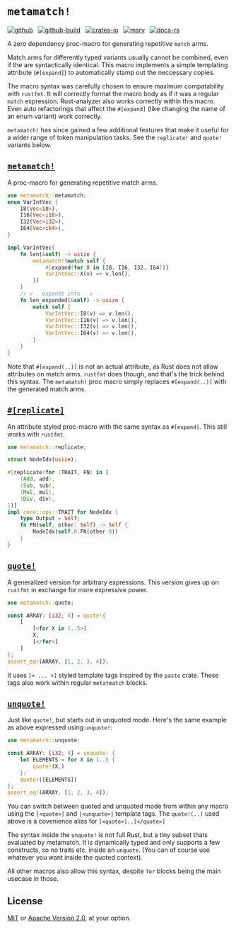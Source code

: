 # `metamatch!`

[![github]](https://github.com/cmrschwarz/metamatch)&ensp;
[![github-build]](https://github.com/cmrschwarz/metamatch/actions/workflows/ci.yml)&ensp;
[![crates-io]](https://crates.io/crates/metamatch)&ensp;
[![msrv]](https://crates.io/crates/metamatch)&ensp;
[![docs-rs]](https://docs.rs/metamatch)&ensp;

[github]: https://img.shields.io/badge/cmrschwarz/metamatch-8da0cb?labelColor=555555&logo=github
[github-build]: https://img.shields.io/github/actions/workflow/status/cmrschwarz/metamatch/ci.yml?branch=main&logo=github
[crates-io]: https://img.shields.io/crates/v/metamatch.svg?logo=rust
[msrv]: https://img.shields.io/crates/msrv/metamatch?logo=rust
[docs-rs]: https://img.shields.io/badge/docs.rs-metamatch-66c2a5?logo=docs.rs

A zero dependency proc-macro for generating repetitive `match` arms.

Match arms for differently typed variants usually cannot be combined,
even if the are syntactically identical.
This macro implements a simple templating attribute (`#[expand]`)
to automatically stamp out the neccessary copies.

The macro syntax was carefully chosen to ensure maximum compatability
with `rustfmt`. It will correctly format the macro body as if it was
a regular `match` expression. Rust-analyzer also works correctly within this macro.
Even auto refactorings that affect the `#[expand]` (like changing the
name of an enum variant) work correctly.

`metamatch!` has since gained a few additional features that make it useful for
a wider range of token manipulation tasks. See the `replicate!` and `quote!`
variants below.

## [`metamatch!`](https://docs.rs/metamatch/latest/metamatch/macro.metamatch.html)

A proc-macro for generating repetitive match arms.

```rust
use metamatch::metamatch;
enum VarIntVec {
    I8(Vec<i8>),
    I16(Vec<i16>),
    I32(Vec<i32>),
    I64(Vec<i64>),
}

impl VarIntVec{
    fn len(&self) -> usize {
        metamatch!(match self {
            #[expand(for X in [I8, I16, I32, I64])]
            VarIntVec::X(v) => v.len(),
        })
    }
    // v   expands into   v
    fn len_expanded(&self) -> usize {
        match self {
            VarIntVec::I8(v) => v.len(),
            VarIntVec::I16(v) => v.len(),
            VarIntVec::I32(v) => v.len(),
            VarIntVec::I64(v) => v.len(),
        }
    }
}
```

Note that `#[expand(..)]` is not an actual attribute,
as Rust does not allow attributes on match arms.
`rustfmt` does though, and that's the trick behind this syntax.
The `metamatch!` proc macro simply replaces
`#[expand(..)]` with the generated match arms.

## [`#[replicate]`](https://docs.rs/metamatch/latest/metamatch/attr.replicate.html)
An attribute styled proc-macro with the same syntax as `#[expand]`.
This still works with `rustfmt`.

```rust
use metamatch::replicate;

struct NodeIdx(usize);

#[replicate(for (TRAIT, FN) in [
    (Add, add),
    (Sub, sub),
    (Mul, mul),
    (Div, div),
])]
impl core::ops::TRAIT for NodeIdx {
    type Output = Self;
    fn FN(self, other: Self) -> Self {
        NodeIdx(self.0.FN(other.0))
    }
}

```

## [`quote!`](https://docs.rs/metamatch/latest/metamatch/macro.quote.html)
A generalized version for arbitrary expressions.
This version gives up on `rustfmt` in exchange for more expressive power.

```rust
use metamatch::quote;

const ARRAY: [i32; 4] = quote!{
    [
        [<for X in 1..5>]
        X,
        [</for>]
    ]
};
assert_eq!(ARRAY, [1, 2, 3, 4]);
```

It uses `[< ... >]` styled template tags inspired by the `paste` crate.
These tags also work within regular `metatmatch` blocks.

## [`unquote!`](https://docs.rs/metamatch/latest/metamatch/macro.quote.html)
Just like `quote!`, but starts out in unquoted mode.
Here's the same example as above expressed using `unquote!`:

```rust
use metamatch::unquote;

const ARRAY: [i32; 4] = unquote! {
    let ELEMENTS = for X in 1..5 {
        quote!(X,)
    }:
    quote!([ELEMENTS])
};
assert_eq!(ARRAY, [1, 2, 3, 4]);
```
You can switch between quoted and unquoted mode from within any macro using
the `[<quote>]` and `[<unquote>]` template tags.
The `quote!(..)` used above is a covenience alias for `[<quote>]..[</quote>]`

The syntax inside the `unquote!` is not full Rust, but a tiny subset
thats evaluated by metamatch. It is dynamically typed and only supports a
few constructs, so no traits etc. inside an `unquote`.
(You can of course use whatever you want inside the quoted context).

All other macros also allow this syntax, despite `for` blocks
being the main usecase in those.


## License
[MIT](./LICENSE-MIT) or [Apache Version 2.0](./LICENSE-APACHE), at your option.
